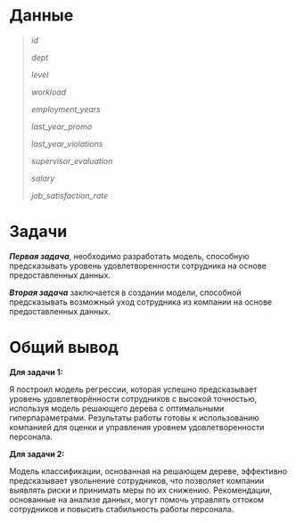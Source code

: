 # Данные

> *id*
>  
> *dept* 
> 
> *level* 
> 
> *workload* 
> 
> *employment_years* 
> 
> *last_year_promo* 
> 
> *last_year_violations* 
> 
> *supervisor_evaluation* 
> 
> *salary*
> 
> *job_satisfaction_rate* 

# Задачи

***Первая задача***, необходимо разработать модель, способную предсказывать уровень удовлетворенности сотрудника на основе предоставленных данных. 

***Вторая задача*** заключается в создании модели, способной предсказывать возможный уход сотрудника из компании на основе предоставленных данных. 

# Общий вывод

**Для задачи 1:**

Я построил модель регрессии, которая успешно предсказывает уровень удовлетворённости сотрудников с высокой точностью, используя модель решающего дерева с оптимальными гиперпараметрами. Результаты работы готовы к использованию компанией для оценки и управления уровнем удовлетворенности персонала.

**Для задачи 2:**

Модель классификации, основанная на решающем дереве, эффективно предсказывает увольнение сотрудников, что позволяет компании выявлять риски и принимать меры по их снижению. Рекомендации, основанные на анализе данных, могут помочь управлять оттоком сотрудников и повысить стабильность работы персонала.
